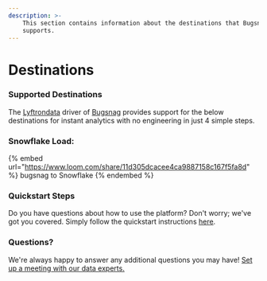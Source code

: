 ```yaml
---
description: >-
    This section contains information about the destinations that Bugsnag
    supports.
---
```


# Destinations

### Supported Destinations

The [Lyftrondata](https://www.lyftrondata.com/) driver of [Bugsnag](https://www.lyftrondata.com/integration/bugsnag/) provides support for the below destinations for instant analytics with no engineering in just 4 simple steps.

### Snowflake Load:

{% embed url="https://www.loom.com/share/11d305dcacee4ca9887158c167f5fa8d" %}
bugsnag to Snowflake
{% endembed %}

### Quickstart Steps

Do you have questions about how to use the platform? Don't worry; we've got you covered. Simply follow the quickstart instructions [here](../../../quickstart-steps.md).

### Questions? <a href="#questions" id="questions"></a>

We're always happy to answer any additional questions you may have! [Set up a meeting with our data experts.](https://www.lyftrondata.com/book-a-meeting/)
